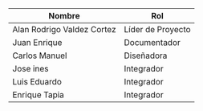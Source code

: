 | Nombre                     | Rol               |
| -------------------------- | ----------------- |
| Alan Rodrigo Valdez Cortez | Líder de Proyecto |
| Juan Enrique               | Documentador      |
| Carlos Manuel              | Diseñadora        |
| Jose ines                  | Integrador        |
| Luis Eduardo               | Integrador        |
| Enrique Tapia              | Integrador        |

